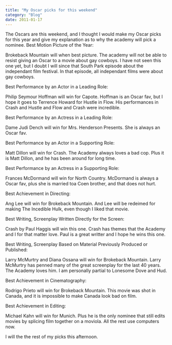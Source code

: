 ```yaml
---
title: "My Oscar picks for this weekend"
category: "Blog"
date: 2011-01-17
---
```



The Oscars are this weekend, and I thought I would make my Oscar picks for this year and give my explanation as to why the academy will pick a nominee. Best Motion Picture of the Year:

Brokeback Mountain will when best picture. The academy will not be able to resist giving an Oscar to a movie about gay cowboys. I have not seen this one yet, but I doubt I will since that South Park episode about the independant film festival. In that episode, all independant films were about gay cowboys.

Best Performance by an Actor in a Leading Role:

Philip Seymour Hoffman will win for Capote. Hoffman is an Oscar fav, but I hope it goes to Terrence Howard for Hustle in Flow. His performances in Crash and Hustle and Flow and Crash were incredible.

Best Performance by an Actress in a Leading Role:

Dame Judi Dench will win for Mrs. Henderson Presents. She is always an Oscar fav.

Best Performance by an Actor in a Supporting Role:

Matt Dillon will win for Crash. The Academy always loves a bad cop. Plus it is Matt Dillon, and he has been around for long time.

Best Performance by an Actress in a Supporting Role:

Frances McDormand will win for North Country. McDormand is always a Oscar fav, plus she is married toa Coen brother, and that does not hurt.

Best Achievement in Directing:

Ang Lee will win for Brokeback Mountain. And Lee will be redeimed for making The Incedible Hulk, even though I liked that movie.

Best Writing, Screenplay Written Directly for the Screen:

Crash by Paul Haggis will win this one. Crash has themes that the Academy and I for that matter love. Paul is a great writter and I hope he wins this one.

Best Writing, Screenplay Based on Material Previously Produced or Published:

Larry McMurtry and Diana Ossana will win for Brokeback Mountain. Larry McMurtry has penned many of the great screenplay for the last 40 years. The Academy loves him. I am personally partial to Lonesome Dove and Hud.

Best Achievement in Cinematography:

Rodrigo Prieto will win for Brokeback Mountain. This movie was shot in Canada, and it is impossible to make Canada look bad on film.

Best Achievement in Editing:

Michael Kahn will win for Munich. Plus he is the only nominee that still edits movies by splicing film together on a moviola. All the rest use computers now.

I will the the rest of my picks this afternoon.